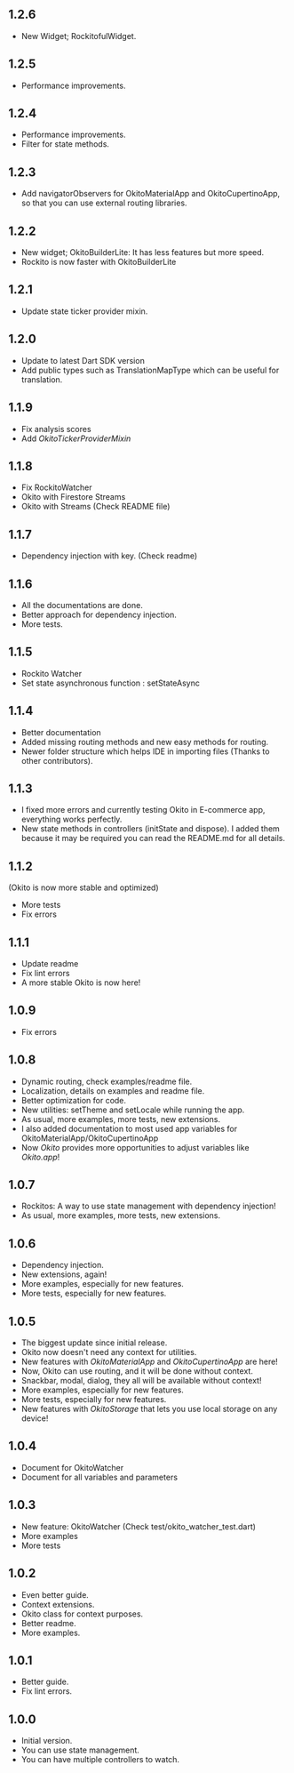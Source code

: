 ## 1.2.6

- New Widget; RockitofulWidget.

## 1.2.5

- Performance improvements.

## 1.2.4

- Performance improvements.
- Filter for state methods.

## 1.2.3

- Add navigatorObservers for OkitoMaterialApp and OkitoCupertinoApp, so that you can use external routing libraries.

## 1.2.2

- New widget; OkitoBuilderLite: It has less features but more speed.
- Rockito is now faster with OkitoBuilderLite


## 1.2.1

- Update state ticker provider mixin.

## 1.2.0

- Update to latest Dart SDK version
- Add public types such as TranslationMapType which can be useful for translation.

## 1.1.9

- Fix analysis scores
- Add _OkitoTickerProviderMixin_

## 1.1.8

- Fix RockitoWatcher
- Okito with Firestore Streams
- Okito with Streams (Check README file)

## 1.1.7

- Dependency injection with key. (Check readme)

## 1.1.6

- All the documentations are done.
- Better approach for dependency injection.
- More tests.

## 1.1.5

- Rockito Watcher
- Set state asynchronous function : setStateAsync

## 1.1.4

- Better documentation
- Added missing routing methods and new easy methods for routing.
- Newer folder structure which helps IDE in importing files (Thanks to other contributors).

## 1.1.3

- I fixed more errors and currently testing Okito in E-commerce app, everything works perfectly.
- New state methods in controllers (initState and dispose). I added them because it may be required
  you can read the README.md for all details.

## 1.1.2

(Okito is now more stable and optimized)

- More tests
- Fix errors

## 1.1.1

- Update readme
- Fix lint errors
- A more stable Okito is now here!

## 1.0.9

- Fix errors

## 1.0.8

- Dynamic routing, check examples/readme file.
- Localization, details on examples and readme file.
- Better optimization for code.
- New utilities: setTheme and setLocale while running the app.
- As usual, more examples, more tests, new extensions.
- I also added documentation to most used app variables for OkitoMaterialApp/OkitoCupertinoApp
- Now _Okito_ provides more opportunities to adjust variables like _Okito.app_!

## 1.0.7

- Rockitos: A way to use state management with dependency injection!
- As usual, more examples, more tests, new extensions.

## 1.0.6

- Dependency injection.
- New extensions, again!
- More examples, especially for new features.
- More tests, especially for new features.

## 1.0.5

- The biggest update since initial release.
- Okito now doesn't need any context for utilities.
- New features with _OkitoMaterialApp_ and _OkitoCupertinoApp_ are here!
- Now, Okito can use routing, and it will be done without context.
- Snackbar, modal, dialog, they all will be available without context!
- More examples, especially for new features.
- More tests, especially for new features.
- New features with _OkitoStorage_ that lets you use local storage on any device!

## 1.0.4

- Document for OkitoWatcher
- Document for all variables and parameters

## 1.0.3

- New feature: OkitoWatcher (Check test/okito_watcher_test.dart)
- More examples
- More tests

## 1.0.2

- Even better guide.
- Context extensions.
- Okito class for context purposes.
- Better readme.
- More examples.

## 1.0.1

- Better guide.
- Fix lint errors.

## 1.0.0

- Initial version.
- You can use state management.
- You can have multiple controllers to watch.
